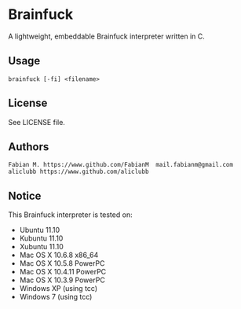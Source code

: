 Brainfuck 
===========
A lightweight, embeddable Brainfuck interpreter written in C.

## Usage
    brainfuck [-fi] <filename>

## License
See LICENSE file.

## Authors
    Fabian M. https://www.github.com/FabianM  mail.fabianm@gmail.com
    aliclubb https://www.github.com/aliclubb

## Notice
This Brainfuck interpreter is tested on:  

* Ubuntu 11.10  
* Kubuntu 11.10  
* Xubuntu 11.10  
* Mac OS X 10.6.8 x86_64  
* Mac OS X 10.5.8 PowerPC  
* Mac OS X 10.4.11 PowerPC  
* Mac OS X 10.3.9 PowerPC  
* Windows XP (using tcc)  
* Windows 7 (using tcc)